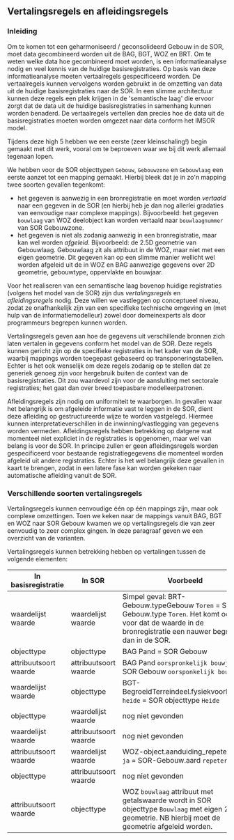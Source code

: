 ## Vertalingsregels en afleidingsregels

### Inleiding

Om te komen tot een geharmoniseerd / geconsolideerd Gebouw in de SOR, moet data gecombineerd worden uit de BAG, BGT, WOZ en BRT. Om te weten welke data hoe gecombineerd moet worden, is een informatieanalyse nodig en veel kennis van de huidige basisregistraties. Op basis van deze informatieanalyse moeten vertaalregels gespecificeerd worden. De vertaalregels kunnen vervolgens worden gebruikt in de omzetting van data uit de huidige basisregistraties naar de SOR. In een slimme architectuur kunnen deze regels een plek krijgen in de 'semantische laag' die ervoor zorgt dat de data uit de huidige basisregistraties in samenhang kunnen worden benaderd. De vertaalregels vertellen dan precies hoe de data uit de basisregistraties moeten worden omgezet naar data conform het IMSOR model. 

Tijdens deze high 5 hebben we een eerste (zeer kleinschaling!) begin gemaakt met dit werk, vooral om te beproeven waar we bij dit werk allemaal tegenaan lopen. 

We hebben voor de SOR objecttypen `Gebouw`, `Gebouwzone` en `Gebouwlaag` een eerste aanzet tot een mapping gemaakt. Hierbij bleek dat je in zo'n mapping twee soorten gevallen tegenkomt: 
- het gegeven is aanwezig in een bronregistratie en moet worden _vertaald_ naar een gegeven in de SOR (en hierbij heb je dan nog allerlei gradaties van eenvoudige naar complexe mappings). Bijvoorbeeld: het gegeven `bouwlaag` van WOZ deelobject kan worden vertaald naar `bouwlaagnummer` van SOR Gebouwzone.
- het gegeven is niet als zodanig aanwezig in een bronregistratie, maar kan wel worden _afgeleid_. Bijvoorbeeld: de 2.5D geometrie van Gebouwlaag. Gebouwlaag zit als attribuut in de WOZ, maar niet met een eigen geometrie. Dit gegeven kan op een slimme manier wellicht wel worden afgeleid uit de in WOZ en BAG aanwezige gegevens over 2D geometrie, gebouwtype, oppervlakte en bouwjaar.

Voor het realiseren van een semantische laag bovenop huidige registraties (volgens het model van de SOR) zijn dus _vertalingsregels_ en _afleidingsregels_  nodig. Deze willen we vastleggen op conceptueel niveau, zodat ze onafhankelijk zijn van een specifieke technische omgeving en (met hulp van de informatiemodelleur) zowel door domeinexperts als door programmeurs begrepen kunnen worden. 

Vertalingsregels geven aan hoe de gegevens uit verschillende bronnen zich laten vertalen in gegevens conform het model van de SOR. Deze regels kunnen gericht zijn op de specifieke registraties in het kader van de SOR, waarbij mappings worden toegepast gebaseerd op transponeringstabellen. Echter is het ook wenselijk om deze regels zodanig op te stellen dat ze generiek genoeg zijn voor hergebruik buiten de context van de basisregistraties. Dit zou waardevol zijn voor de aansluiting met sectorale registraties; het gaat dan over breed toepasbare modelleerpatronen.

Afleidingsregels zijn nodig om uniformiteit te waarborgen. In gevallen waar het belangrijk is om afgeleide informatie vast te leggen in de SOR, dient deze afleiding op gestructureerde wijze te worden vastgelegd. Hiermee kunnen interpretatieverschillen in de inwinning/vastlegging van gegevens worden vermeden. Afleidingsregels hebben betrekking op datgene wat momenteel niet expliciet in de registraties is opgenomen, maar wel van belang is voor de SOR. In principe zullen er geen afleidingsregels worden gespecificeerd voor bestaande registratiegegevens die momenteel worden afgeleid uit andere registraties. Echter is het wel belangrijk deze gevallen in kaart te brengen, zodat in een latere fase kan worden gekeken naar automatische afleiding vanuit de SOR.  

### Verschillende soorten vertalingsregels
Vertalingsregels kunnen eenvoudige één op één mappings zijn, maar ook complexe omzettingen. Toen we keken naar de mappings vanuit BAG, BGT en WOZ naar SOR Gebouw kwamen we op vertalingsregels die van zeer eenvoudig to zeer complex gingen. In deze paragraaf geven we een overzicht van de varianten.  

Vertalingsregels kunnen betrekking hebben op vertalingen tussen de volgende elementen:

In basisregistratie | In SOR | Voorbeeld
--------------------|--------|----------
waardelijst waarde | waardelijst waarde | Simpel geval: BRT-Gebouw.typeGebouw `Toren` = SOR-Gebouw.type `Toren`. Het komt ook voor dat de waarde in de bronregistratie een nauwer begrip is dan in de SOR.
objecttype | objecttype | BAG Pand = SOR Gebouw
attribuutsoort waarde | attribuutsoort waarde | BAG Pand `oorspronkelijk bouwjaar` = SOR Gebouw `oorsponkelijk bouwjaar`
waardelijst waarde | objecttype | BGT-BegroeidTerreindeel.fysiekvoorkomen `heide` = SOR objecttype `Heide`
objecttype | waardelijst waarde | nog niet gevonden
waardelijst waarde | attribuutsoort waarde | nog niet gevonden
attribuutsoort waarde | waardelijst waarde | WOZ-object.aanduiding_repeterend `ja` = SOR-Gebouw.aard `repeterend`
objecttype | attribuutsoort waarde | nog niet gevonden
attribuutsoort waarde | objecttype | WOZ `bouwlaag` attribuut met getalswaarde wordt in SOR objecttype `Bouwlaag` met eigen 2.5D geometrie. NB hierbij moet de geometrie afgeleid worden.